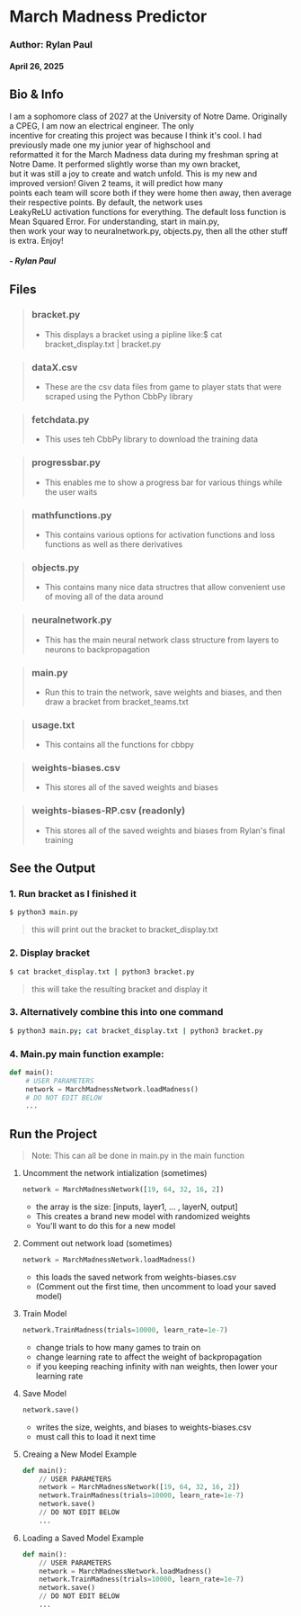 # March Madness Predictor #
### Author: Rylan Paul
#### April 26, 2025

## Bio & Info ##

I am a sophomore class of 2027 at the University of Notre Dame. Originally a CPEG, I am now an electrical engineer. The only  
incentive for creating this project was because I think it's cool. I had previously made one my junior year of highschool and  
reformatted it for the March Madness data during my freshman spring at Notre Dame. It performed slightly worse than my own bracket,  
but it was still a joy to create and watch unfold. This is my new and improved version! Given 2 teams, it will predict how many  
points each team will score both if they were home then away, then average their respective points. By default, the network uses  
LeakyReLU activation functions for everything. The default loss function is Mean Squared Error. For understanding, start in main.py,  
then work your way to neuralnetwork.py, objects.py, then all the other stuff is extra. Enjoy!  
##### - Rylan Paul

## Files ##

> ### bracket.py
> - This displays a bracket using a pipline like:$ cat bracket_display.txt | bracket.py

> ### dataX.csv
> - These are the csv data files from game to player stats that were scraped using the Python CbbPy library

> ### fetchdata.py
> - This uses teh CbbPy library to download the training data

> ### progressbar.py
> - This enables me to show a progress bar for various things while the user waits

> ### mathfunctions.py
> - This contains various options for activation functions and loss functions as well as there derivatives

> ### objects.py
> - This contains many nice data structres that allow convenient use of moving all of the data around

> ### neuralnetwork.py
> - This has the main neural network class structure from layers to neurons to backpropagation

> ### main.py
> - Run this to train the network, save weights and biases, and then draw a bracket from bracket_teams.txt

> ### usage.txt
> - This contains all the functions for cbbpy

> ### weights-biases.csv
> - This stores all of the saved weights and biases

> ### weights-biases-RP.csv (readonly)
> - This stores all of the saved weights and biases from Rylan's final training


## See the Output ##

### 1. Run bracket as I finished it

```sh
$ python3 main.py
```

> this will print out the bracket to bracket_display.txt


### 2. Display bracket

```sh
$ cat bracket_display.txt | python3 bracket.py
```

> this will take the resulting bracket and display it

### 3. Alternatively combine this into one command
    
```sh
$ python3 main.py; cat bracket_display.txt | python3 bracket.py
```

### 4. Main.py main function example:
```python
def main():
    # USER PARAMETERS
    network = MarchMadnessNetwork.loadMadness()
    # DO NOT EDIT BELOW
    ...
```

## Run the Project ##

> Note: This can all be done in main.py in the main function
1. Uncomment the network intialization (sometimes)
    ```python
    network = MarchMadnessNetwork([19, 64, 32, 16, 2])
    ```
    - the array is the size: [inputs, layer1, ... , layerN, output]
    - This creates a brand new model with randomized weights
    - You'll want to do this for a new model
2. Comment out network load (sometimes)
    ```python
    network = MarchMadnessNetwork.loadMadness()
    ```
    - this loads the saved network from weights-biases.csv
    - (Comment out the first time, then uncomment to load your saved model)
3. Train Model
    ```python
    network.TrainMadness(trials=10000, learn_rate=1e-7)
    ```

    - change trials to how many games to train on
    - change learning rate to affect the weight of backpropagation
    - if you keeping reaching infinity with nan weights, then lower your learning rate
4. Save Model
    ```python
    network.save()
    ```

    - writes the size, weights, and biases to weights-biases.csv
    - must call this to load it next time
5. Creaing a New Model Example
    ```python
    def main():
        // USER PARAMETERS
        network = MarchMadnessNetwork([19, 64, 32, 16, 2])
        network.TrainMadness(trials=10000, learn_rate=1e-7)
        network.save()
        // DO NOT EDIT BELOW
        ...
    ```
6. Loading a Saved Model Example
    ```python
    def main():
        // USER PARAMETERS
        network = MarchMadnessNetwork.loadMadness()
        network.TrainMadness(trials=10000, learn_rate=1e-7)
        network.save()
        // DO NOT EDIT BELOW
        ...
    ```